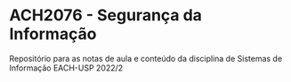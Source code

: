 # ACH2076 - Segurança da Informação

Repositório para as notas de aula e conteúdo da disciplina de Sistemas de Informação
EACH-USP 2022/2
